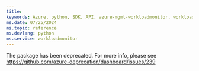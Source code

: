 ```yaml
---
title: 
keywords: Azure, python, SDK, API, azure-mgmt-workloadmonitor, workloadmonitor
ms.date: 07/25/2024
ms.topic: reference
ms.devlang: python
ms.service: workloadmonitor
---
```

The package has been deprecated. For more info, please see https://github.com/azure-deprecation/dashboard/issues/239

